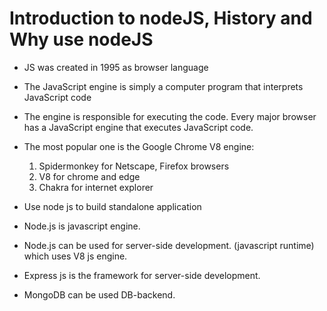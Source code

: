 # Introduction to nodeJS, History and Why use nodeJS

- JS was created in 1995 as browser language
- The JavaScript engine is simply a computer program that interprets JavaScript code
- The engine is responsible for executing the code. Every major browser has a JavaScript engine that executes JavaScript code.
- The most popular one is the Google Chrome V8 engine:
  1. Spidermonkey for Netscape, Firefox browsers
  2. V8 for chrome and edge
  3. Chakra for internet explorer

- Use node js to build standalone application
- Node.js is javascript engine.
- Node.js can be used for server-side development. (javascript runtime) which uses V8 js engine.
- Express js is the framework for server-side development.
- MongoDB can be used DB-backend.
